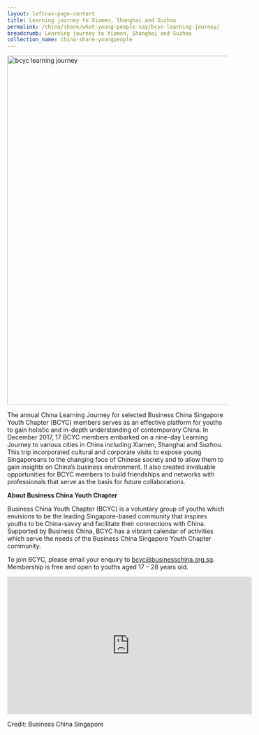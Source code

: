 ```yaml
---
layout: leftnav-page-content
title: Learning journey to Xiamen, Shanghai and Suzhou
permalink: /china/share/what-young-people-say/bcyc-learning-journey/
breadcrumb: Learning journey to Xiamen, Shanghai and Suzhou
collection_name: china-share-youngpeople
---
```


<img src="\images\china-youngpeople\bcyc-learning-journey.jpg" alt="bcyc learning journey" style="width:800px;" />

The annual China Learning Journey for selected Business China Singapore Youth Chapter (BCYC) members serves as an effective platform for youths to gain holistic and in-depth understanding of contemporary China. In December 2017, 17 BCYC members embarked on a nine-day Learning Journey to various cities in China including Xiamen, Shanghai and Suzhou. This trip incorporated cultural and corporate visits to expose young Singaporeans to the changing face of Chinese society and to allow them to gain insights on China’s business environment. It also created invaluable opportunities for BCYC members to build friendships and networks with professionals that serve as the basis for future collaborations.

**About Business China Youth Chapter**

Business China Youth Chapter (BCYC) is a voluntary group of youths which envisions to be the leading Singapore-based community that inspires youths to be China-savvy and facilitate their connections with China. Supported by Business China, BCYC has a vibrant calendar of activities which serve the needs of the Business China Singapore Youth Chapter community.

To join BCYC, please email your enquiry to [bcyc@businesschina.org.sg](mailto:bcyc@businesschina.org.sg). Membership is free and open to youths aged 17 – 28 years old.

<div class="bp-youtube">
<iframe width="560" height="315" src="https://www.youtube.com/embed/TUWISksoEIM" frameborder="0" allow="accelerometer; autoplay; encrypted-media; gyroscope; picture-in-picture" allowfullscreen></iframe>
</div>

Credit: Business China Singapore